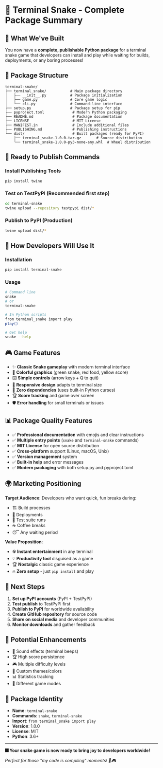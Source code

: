 # 🐍 Terminal Snake - Complete Package Summary

## 🎉 What We've Built

You now have a **complete, publishable Python package** for a terminal snake game that developers can install and play while waiting for builds, deployments, or any boring processes!

## 📏 Package Structure

```
terminal-snake/
├── terminal_snake/           # Main package directory
│   ├── __init__.py           # Package initialization
│   ├── game.py               # Core game logic
│   └── cli.py                # Command-line interface
├── setup.py                  # Package setup for pip
├── pyproject.toml             # Modern Python packaging
├── README.md                  # Package documentation
├── LICENSE                    # MIT License
├── MANIFEST.in                # Include additional files
├── PUBLISHING.md              # Publishing instructions
└── dist/                      # Built packages (ready for PyPI)
    ├── terminal_snake-1.0.0.tar.gz       # Source distribution
    └── terminal_snake-1.0.0-py3-none-any.whl  # Wheel distribution
```

## 🚀 Ready to Publish Commands

### Install Publishing Tools
```bash
pip install twine
```

### Test on TestPyPI (Recommended first step)
```bash
cd terminal-snake
twine upload --repository testpypi dist/*
```

### Publish to PyPI (Production)
```bash
twine upload dist/*
```

## 🎯 How Developers Will Use It

### Installation
```bash
pip install terminal-snake
```

### Usage
```bash
# Command line
snake
# or
terminal-snake

# In Python scripts
from terminal_snake import play
play()

# Get help
snake --help
```

## 🎮 Game Features

- ✨ **Classic Snake gameplay** with modern terminal interface
- 🌈 **Colorful graphics** (green snake, red food, yellow score)
- ⌨️ **Simple controls** (arrow keys + Q to quit)
- 📱 **Responsive design** adapts to terminal size
- 🔧 **Zero dependencies** (uses built-in Python curses)
- 🏆 **Score tracking** and game over screen
- 🛡️ **Error handling** for small terminals or issues

## 📊 Package Quality Features

- ✅ **Professional documentation** with emojis and clear instructions
- ✅ **Multiple entry points** (`snake` and `terminal-snake` commands)
- ✅ **MIT License** for open source distribution
- ✅ **Cross-platform** support (Linux, macOS, Unix)
- ✅ **Version management** system
- ✅ **Built-in help** and error messages
- ✅ **Modern packaging** with both setup.py and pyproject.toml

## 🌍 Marketing Positioning

**Target Audience**: Developers who want quick, fun breaks during:
- 🏗️ Build processes
- 🚀 Deployments  
- 🧪 Test suite runs
- ☕ Coffee breaks
- 😴 Any waiting period

**Value Proposition**: 
- ☢️ **Instant entertainment** in any terminal
- 💡 **Productivity tool** disguised as a game
- 🏆 **Nostalgic** classic game experience
- 🔥 **Zero setup** - just `pip install` and play

## 🔄 Next Steps

1. **Set up PyPI accounts** (PyPI + TestPyPI)
2. **Test publish** to TestPyPI first
3. **Publish to PyPI** for worldwide availability
4. **Create GitHub repository** for source code
5. **Share on social media** and developer communities
6. **Monitor downloads** and gather feedback

## 📝 Potential Enhancements

- 🎵 Sound effects (terminal beeps)
- 🏆 High score persistence
- 🎮 Multiple difficulty levels
- 🌈 Custom themes/colors
- 📊 Statistics tracking
- 🔄 Different game modes

## 🎨 Package Identity

- **Name**: `terminal-snake`
- **Commands**: `snake`, `terminal-snake`
- **Import**: `from terminal_snake import play`
- **Version**: 1.0.0
- **License**: MIT
- **Python**: 3.6+

---

**🎆 Your snake game is now ready to bring joy to developers worldwide!**

*Perfect for those "my code is compiling" moments! 🐍🎮*

